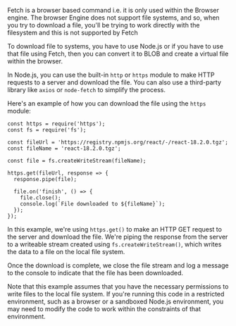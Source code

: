 Fetch is a browser based command i.e. it is only used within the Browser engine.
The browser Engine does not support file systems, and so, when you try to download a file, you'll be trying to work directly with the filesystem and this is not supported by Fetch

To download file to systems, you have to use Node.js or if you have to use that file using Fetch, then you can convert it to BLOB and create a virtual file within the browser.

In Node.js, you can use the built-in `http` or `https` module to make HTTP requests to a server and download the file. You can also use a third-party library like `axios` or `node-fetch` to simplify the process.

Here's an example of how you can download the file using the `https` module:

```
const https = require('https');
const fs = require('fs');

const fileUrl = 'https://registry.npmjs.org/react/-/react-18.2.0.tgz';
const fileName = 'react-18.2.0.tgz';

const file = fs.createWriteStream(fileName);

https.get(fileUrl, response => {
  response.pipe(file);
  
  file.on('finish', () => {
    file.close();
    console.log(`File downloaded to ${fileName}`);
  });
});
```

In this example, we're using `https.get()` to make an HTTP GET request to the server and download the file. We're piping the response from the server to a writeable stream created using `fs.createWriteStream()`, which writes the data to a file on the local file system.

Once the download is complete, we close the file stream and log a message to the console to indicate that the file has been downloaded.

Note that this example assumes that you have the necessary permissions to write files to the local file system. If you're running this code in a restricted environment, such as a browser or a sandboxed Node.js environment, you may need to modify the code to work within the constraints of that environment.
